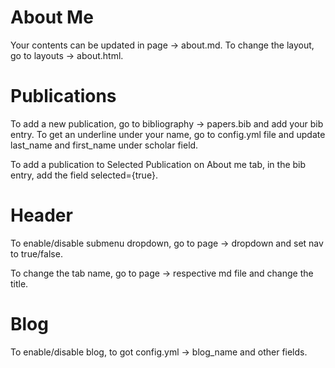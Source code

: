 # About Me

Your contents can be updated in page -> about.md. To change the layout, go to layouts -> about.html.



# Publications

To add a new publication, go to bibliography -> papers.bib and add your bib entry. To get an underline under your name, go to config.yml file and update last_name and first_name under scholar field.

To add a publication to Selected Publication on About me tab, in the bib entry, add the field selected={true}.


# Header

To enable/disable submenu dropdown, go to page -> dropdown and set nav to true/false.

To change the tab name, go to page -> respective md file and change the title.

# Blog

To enable/disable blog, to got config.yml -> blog_name and other fields.